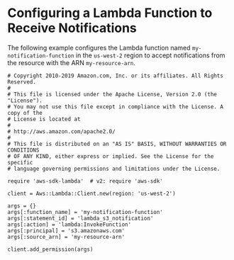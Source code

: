 # Configuring a Lambda Function to Receive Notifications<a name="lambda-ruby-example-configure-function-for-notification"></a>

The following example configures the Lambda function named `my-notification-function` in the `us-west-2` region to accept notifications from the resource with the ARN `my-resource-arn`\.

```
# Copyright 2010-2019 Amazon.com, Inc. or its affiliates. All Rights Reserved.
#
# This file is licensed under the Apache License, Version 2.0 (the "License").
# You may not use this file except in compliance with the License. A copy of the
# License is located at
#
# http://aws.amazon.com/apache2.0/
#
# This file is distributed on an "AS IS" BASIS, WITHOUT WARRANTIES OR CONDITIONS
# OF ANY KIND, either express or implied. See the License for the specific
# language governing permissions and limitations under the License.

require 'aws-sdk-lambda'  # v2: require 'aws-sdk'

client = Aws::Lambda::Client.new(region: 'us-west-2')

args = {}
args[:function_name] = 'my-notification-function'
args[:statement_id] = 'lambda_s3_notification'
args[:action] = 'lambda:InvokeFunction'
args[:principal] = 's3.amazonaws.com'
args[:source_arn] = 'my-resource-arn'

client.add_permission(args)
```